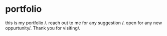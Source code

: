 # portfolio
this is my portfolio /.
reach out to me for any suggestion /.
open for any new oppurtunity/.
Thank you for visiting/.
